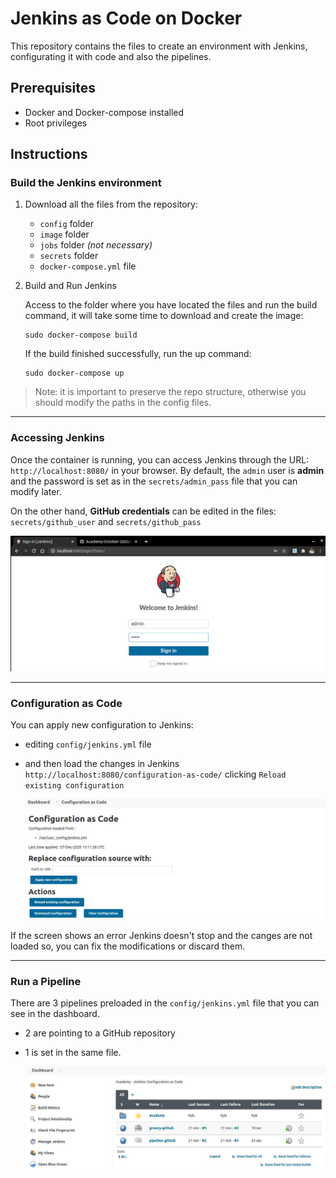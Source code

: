 # Jenkins as Code on Docker

This repository contains the files to create an environment with Jenkins, configurating it with code and also the pipelines.

## Prerequisites

* Docker and Docker-compose installed
* Root privileges

## Instructions

### Build the Jenkins environment

1. Download all the files from the repository:

   * `config` folder
   * `image` folder
   * `jobs` folder *(not necessary)*
   * `secrets` folder
   * `docker-compose.yml` file

2. Build and Run Jenkins

   Access to the folder where you have located the files and run the build command, it will take some time to download and create the image:

   ```
   sudo docker-compose build
   ```
   If the build finished successfully, run the up command:
   ```
   sudo docker-compose up
   ```
   

> Note: it is important to preserve the repo structure, otherwise you should modify the paths in the config files.

***

### Accessing Jenkins

Once the container is running, you can access Jenkins through the URL: `http://localhost:8080/` in your browser.
By default, the `admin` user is **admin** and the password is set as in the `secrets/admin_pass` file that you can modify later.

On the other hand, **GitHub credentials** can be edited in the files: `secrets/github_user` and `secrets/github_pass`

  ![login2](img/login2.jpg)

***

### Configuration as Code

You can apply new configuration to Jenkins:
* editing `config/jenkins.yml` file 
* and then load the changes in Jenkins `http://localhost:8080/configuration-as-code/` clicking `Reload existing configuration`

  ![casc2](img/casc2.jpg)

If the screen shows an error Jenkins doesn't stop and the canges are not loaded so, you can fix the modifications or discard them.

***

### Run a Pipeline

There are 3 pipelines preloaded in the `config/jenkins.yml` file that you can see in the dashboard.
* 2 are pointing to a GitHub repository
* 1 is set in the same file.

  ![dash](img/dashbd.jpg)
